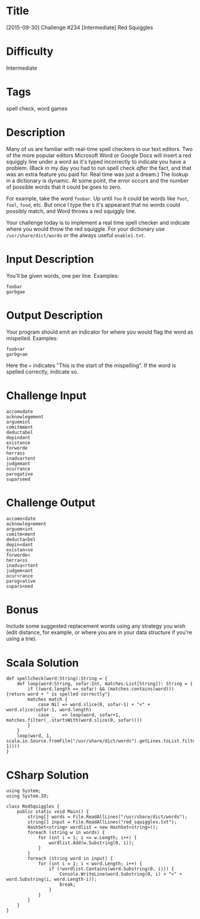# Title

[2015-09-30] Challenge #234 [Intermediate] Red Squiggles

# Difficulty

Intermediate


# Tags

spell check, word games

# Description

Many of us are familiar with real-time spell checkers in our text editors. Two of the more popular editors Microsoft Word or Google Docs will insert a red squiggly line under a word as it's typed incorrectly to indicate you have a problem. (Back in my day you had to run spell check *after* the fact, and that was an extra feature you paid for. Real time was just a dream.) The lookup in a dictionary is dynamic. At some point, the error occurs and the number of possible words that it could be goes to zero. 

For example, take the word `foobar`. Up until `foo` it could be words like `foot`, `fool`, `food`, etc. But once I type the `b` it's appearant that no words could possibly match, and Word throws a red squiggly line. 

Your challenge today is to implement a real time spell checker and indicate where you would throw the red squiggle. For your dictionary use `/usr/share/dict/words` or the always useful `enable1.txt`. 

# Input Description

You'll be given words, one per line. Examples:

    foobar
    garbgae

# Output Description

Your program should emit an indicator for where you would flag the word as mispelled. Examples:

    foob<ar
    garbg<ae

Here the `<` indicates "This is the start of the mispelling". If the word is spelled correctly, indicate so.

# Challenge Input

    accomodate
    acknowlegement
    arguemint 
    comitmment 
    deductabel
    depindant
    existanse
    forworde
    herrass
    inadvartent
    judgemant 
    ocurrance
    parogative
    suparseed

# Challenge Output

    accomo<date
    acknowleg<ement
    arguem<int
    comitm<ment
    deducta<bel
    depin<dant
    existan<se
    forworde<
    herra<ss
    inadva<rtent
    judgem<ant
    ocur<rance
    parog<ative
    supars<eed

# Bonus

Include some suggested replacement words using any strategy you wish (edit distance, for example, or where you are in your data structure if you're using a trie). 

# Scala Solution

    def spellcheck(word:String):String = {
        def loop(word:String, sofar:Int, matches:List[String]): String = {
            if ((word.length == sofar) && (matches.contains(word))) {return word + " is spelled correctly"}
            matches match {
                case Nil => word.slice(0, sofar-1) + "<" + word.slice(sofar-1, word.length)
                case _   => loop(word, sofar+1, matches.filter(_.startsWith(word.slice(0, sofar))))
            }
        }
        loop(word, 1, scala.io.Source.fromFile("/usr/share/dict/words").getLines.toList.filter(_.startsWith(word.slice(0, 1))))
    }

# CSharp Solution

    using System;
    using System.IO;

    class RedSquiggles {
        public static void Main() {
            string[] words = File.ReadAllLines("/usr/share/dict/words");
            string[] input = File.ReadAllLines("red_squiggles.txt");
            HashSet<string> wordlist = new HashSet<string>();
            foreach (string w in words) {
                for (int i = 1; i <= w.Length; i++) {
                    wordlist.Add(w.Substring(0, i));
                }
            }
            foreach (string word in input) {
                for (int i = 1; i < word.Length; i++) {
                    if (!wordlist.Contains(word.Substring(0, i))) {
                        Console.WriteLine(word.Substring(0, i) + "<" + word.Substring(i, word.Length-i));
                        break;
                    }
                }
            }
        }
    }
